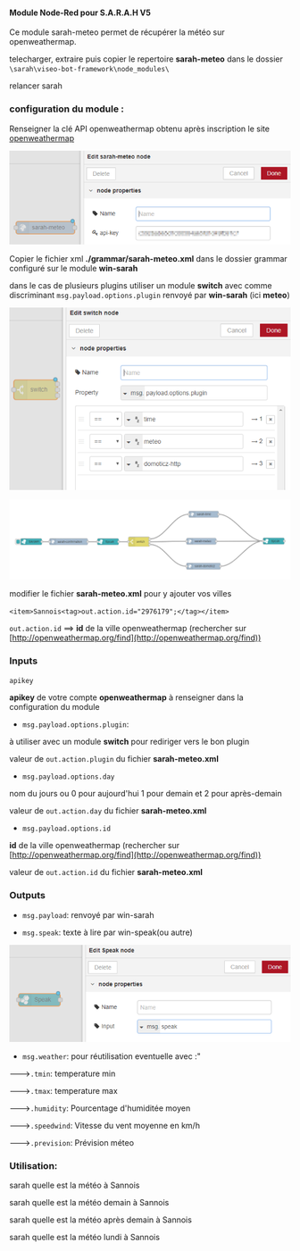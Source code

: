 #### Module Node-Red pour S.A.R.A.H V5

Ce module sarah-meteo permet de récupérer la météo sur openweathermap.

telecharger, extraire puis copier le repertoire **sarah-meteo** dans le dossier `\sarah\viseo-bot-framework\node_modules\`

relancer sarah

### configuration du module :

Renseigner la clé API openweathermap obtenu après inscription le site [openweathermap](https://home.openweathermap.org/users/sign_up)

![GitHub Logo](/images/meteo.png)

Copier le fichier xml **./grammar/sarah-meteo.xml** dans le dossier grammar configuré sur le module **win-sarah**

dans le cas de plusieurs plugins utiliser un module **switch** avec comme discriminant `msg.payload.options.plugin` renvoyé par **win-sarah** (ici **meteo**)

![GitHub Logo](/images/switch.png)

![GitHub Logo](/images/flow_all.png)

modifier le fichier **sarah-meteo.xml** pour y ajouter vos villes

`<item>Sannois<tag>out.action.id="2976179";</tag></item>`

`out.action.id` ==> **id** de la ville openweathermap (rechercher sur [http://openweathermap.org/find](http://openweathermap.org/find))

### Inputs

`apikey`

**apikey** de votre compte **openweathermap** à renseigner dans la configuration du module

- `msg.payload.options.plugin`:

à utiliser avec un module **switch** pour rediriger vers le bon plugin

valeur de `out.action.plugin` du fichier **sarah-meteo.xml**

- `msg.payload.options.day`

nom du jours ou 0 pour aujourd'hui 1 pour demain et 2 pour après-demain

valeur de `out.action.day` du fichier **sarah-meteo.xml**

- `msg.payload.options.id`

**id** de la ville openweathermap (rechercher sur [http://openweathermap.org/find](http://openweathermap.org/find))

valeur de `out.action.id` du fichier **sarah-meteo.xml**

### Outputs

- `msg.payload`: renvoyé par win-sarah

- `msg.speak`: texte à lire par win-speak(ou autre)

![GitHub Logo](/images/speak1.png)

- `msg.weather`: pour réutilisation eventuelle avec :"

--->`.tmin`: temperature min

--->`.tmax`: temperature max

--->`.humidity`: Pourcentage d'humiditée moyen

--->`.speedwind`: Vitesse du vent moyenne en km/h

--->`.prevision`: Prévision méteo

### Utilisation:

sarah quelle est la météo à Sannois

sarah quelle est la météo demain à Sannois

sarah quelle est la météo après demain à Sannois

sarah quelle est la météo lundi à Sannois
